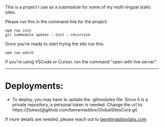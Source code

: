 This is a project I use as a submodule for some of my multi-lingual static sites.

Please run this in the command line for the project:

```
npm run init
git submodule update --init --recursive
```

Once you're ready to start trying the site run this:

```
npm run watch
```

If you're using VSCode or Cursor, run the command "open with live server".

---

# Deployments:

- To deploy, you may have to update the .gitmodules file. Since it is a private repository, a personal token is needed. Change the url to:
  https://[token]@github.com/benwmaddox/GlobalSitesCore.git

If more details are needed, please reach out to ben@maddoxlabs.com
